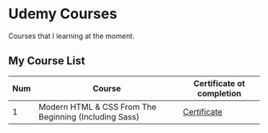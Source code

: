 # Udemy Courses

Courses that I learning at the moment.

## My Course List

| Num | Course                                                | Certificate ot completion |
| --- | ----------------------------------------------------- | ------------------------- |
| 1   | Modern HTML & CSS From The Beginning (Including Sass) | [Certificate](#)          |
